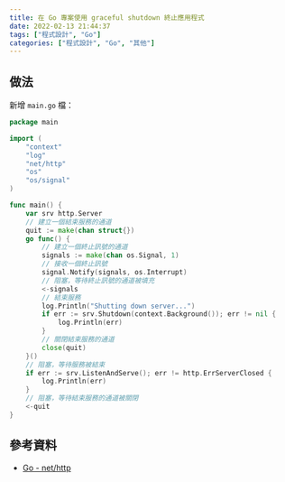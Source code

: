 ```yaml
---
title: 在 Go 專案使用 graceful shutdown 終止應用程式
date: 2022-02-13 21:44:37
tags: ["程式設計", "Go"]
categories: ["程式設計", "Go", "其他"]
---
```


## 做法

新增 `main.go` 檔：

```go
package main

import (
	"context"
	"log"
	"net/http"
	"os"
	"os/signal"
)

func main() {
	var srv http.Server
	// 建立一個結束服務的通道
	quit := make(chan struct{})
	go func() {
		// 建立一個終止訊號的通道
		signals := make(chan os.Signal, 1)
		// 接收一個終止訊號
		signal.Notify(signals, os.Interrupt)
		// 阻塞，等待終止訊號的通道被填充
		<-signals
		// 結束服務
		log.Println("Shutting down server...")
		if err := srv.Shutdown(context.Background()); err != nil {
			log.Println(err)
		}
		// 關閉結束服務的通道
		close(quit)
	}()
	// 阻塞，等待服務被結束
	if err := srv.ListenAndServe(); err != http.ErrServerClosed {
		log.Println(err)
	}
	// 阻塞，等待結束服務的通道被關閉
	<-quit
}
```

## 參考資料

- [Go - net/http](https://pkg.go.dev/net/http#Server.Shutdown)
